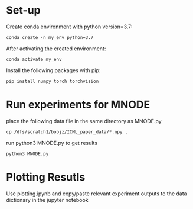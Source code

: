 # Set-up

Create conda environment with python version=3.7:
```console
conda create -n my_env python=3.7
```
After activating the created environment:
```console
conda activate my_env
```
Install the following packages with pip:
```console
pip install numpy torch torchvision
```

# Run experiments for MNODE
place the following data file in the same directory as MNODE.py
```console
cp /dfs/scratch1/bobjz/ICML_paper_data/*.npy .
```
run python3 MNODE.py to get results
```console
python3 MNODE.py
```

# Plotting Resutls
Use plotting.ipynb and copy/paste relevant experiment outputs to the data dictionary in the jupyter notebook
